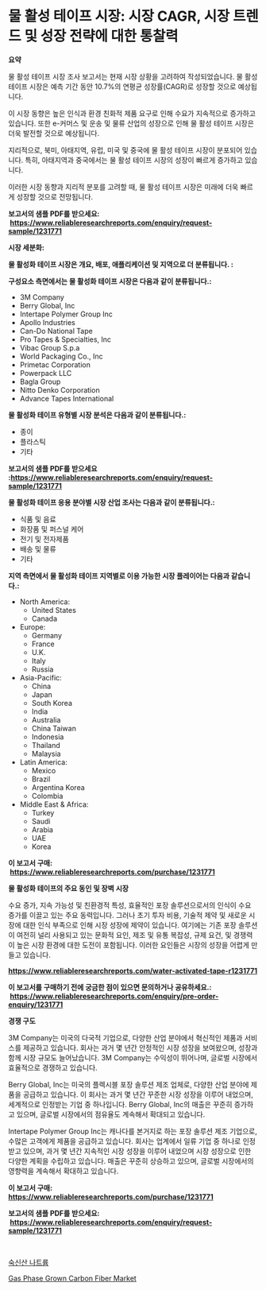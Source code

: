 <p><h1>물 활성 테이프 시장: 시장 CAGR, 시장 트렌드 및 성장 전략에 대한 통찰력</h1></p><p><strong>요약</strong></p>
<p><p>물 활성 테이프 시장 조사 보고서는 현재 시장 상황을 고려하여 작성되었습니다. 물 활성 테이프 시장은 예측 기간 동안 10.7%의 연평균 성장률(CAGR)로 성장할 것으로 예상됩니다.</p><p>이 시장 동향은 높은 인식과 환경 친화적 제품 요구로 인해 수요가 지속적으로 증가하고 있습니다. 또한  e-커머스 및 운송 및 물류 산업의 성장으로 인해 물 활성 테이프 시장은 더욱 발전할 것으로 예상됩니다.</p><p>지리적으로, 북미, 아태지역, 유럽, 미국 및 중국에 물 활성 테이프 시장이 분포되어 있습니다. 특히, 아태지역과 중국에서는 물 활성 테이프 시장의 성장이 빠르게 증가하고 있습니다.</p><p>이러한 시장 동향과 지리적 분포를 고려할 때, 물 활성 테이프 시장은 미래에 더욱 빠르게 성장할 것으로 전망됩니다.</p></p>
<p><strong>보고서의 샘플 PDF를 받으세요: &nbsp;<a href="https://www.reliableresearchreports.com/enquiry/request-sample/1231771">https://www.reliableresearchreports.com/enquiry/request-sample/1231771</a></strong></p>
<p><strong>시장 세분화:</strong></p>
<p><strong> 물 활성화 테이프 시장은 개요, 배포, 애플리케이션 및 지역으로 더 분류됩니다. :</strong></p>
<p><strong>구성요소 측면에서는 물 활성화 테이프 시장은 다음과 같이 분류됩니다.:</strong></p>
<p><ul><li>3M Company</li><li>Berry Global, Inc</li><li>Intertape Polymer Group Inc</li><li>Apollo Industries</li><li>Can-Do National Tape</li><li>Pro Tapes & Specialties, Inc</li><li>Vibac Group S.p.a</li><li>World Packaging Co., Inc</li><li>Primetac Corporation</li><li>Powerpack LLC</li><li>Bagla Group</li><li>Nitto Denko Corporation</li><li>Advance Tapes International</li></ul></p>
<p><strong> 물 활성화 테이프 유형별 시장 분석은 다음과 같이 분류됩니다.:</strong></p>
<p><ul><li>종이</li><li>플라스틱</li><li>기타</li></ul></p>
<p><strong>보고서의 샘플 PDF를 받으세요 :<a href="https://www.reliableresearchreports.com/enquiry/request-sample/1231771">https://www.reliableresearchreports.com/enquiry/request-sample/1231771</a></strong></p>
<p><strong> 물 활성화 테이프 응용 분야별 시장 산업 조사는 다음과 같이 분류됩니다.:</strong></p>
<p><ul><li>식품 및 음료</li><li>화장품 및 퍼스널 케어</li><li>전기 및 전자제품</li><li>배송 및 물류</li><li>기타</li></ul></p>
<p><strong>지역 측면에서 물 활성화 테이프 지역별로 이용 가능한 시장 플레이어는 다음과 같습니다.:</strong></p>
<p><ul>
    <li>
        North America:
        <ul>
            <li>United States</li>
            <li>Canada</li>
        </ul>
    </li>
    <li>
        Europe:
        <ul>
            <li>Germany</li>
            <li>France</li>
            <li>U.K.</li>
            <li>Italy</li>
            <li>Russia</li>
        </ul>
    </li>
    <li>
        Asia-Pacific:
        <ul>
            <li>China</li>
            <li>Japan</li>
            <li>South Korea</li>
            <li>India</li>
            <li>Australia</li>
            <li>China Taiwan</li>
            <li>Indonesia</li>
            <li>Thailand</li>
            <li>Malaysia</li>
        </ul>
    </li>
    <li>
        Latin America:
        <ul>
            <li>Mexico</li>
            <li>Brazil</li>
            <li>Argentina Korea</li>
            <li>Colombia</li>
        </ul>
    </li>
    <li>
        Middle East & Africa:
        <ul>
            <li>Turkey</li>
            <li>Saudi</li>
            <li>Arabia</li>
            <li>UAE</li>
            <li>Korea</li>
        </ul>
    </li>
    </ul></p>
<p><strong>이 보고서 구매: &nbsp;<a href="https://www.reliableresearchreports.com/purchase/1231771">https://www.reliableresearchreports.com/purchase/1231771</a></strong></p>
<p><strong>물 활성화 테이프의 주요 동인 및 장벽 시장</strong></p>
<p><p>수요 증가, 지속 가능성 및 친환경적 특성, 효율적인 포장 솔루션으로서의 인식이 수요 증가를 이끌고 있는 주요 동력입니다. 그러나 초기 투자 비용, 기술적 제약 및 새로운 시장에 대한 인식 부족으로 인해 시장 성장에 제약이 있습니다. 여기에는 기존 포장 솔루션이 여전히 널리 사용되고 있는 문화적 요인, 제조 및 유통 복잡성, 규제 요건, 및 경쟁력이 높은 시장 환경에 대한 도전이 포함됩니다. 이러한 요인들은 시장의 성장을 어렵게 만들고 있습니다.</p></p>
<p><strong><a href="https://www.reliableresearchreports.com/water-activated-tape-r1231771">https://www.reliableresearchreports.com/water-activated-tape-r1231771</a></strong></p>
<p><strong>이 보고서를 구매하기 전에 궁금한 점이 있으면 문의하거나 공유하세요.: &nbsp;<a href="https://www.reliableresearchreports.com/enquiry/pre-order-enquiry/1231771">https://www.reliableresearchreports.com/enquiry/pre-order-enquiry/1231771</a></strong></p>
<p><strong>경쟁 구도</strong></p>
<p><p>3M Company는 미국의 다국적 기업으로, 다양한 산업 분야에서 혁신적인 제품과 서비스를 제공하고 있습니다. 회사는 과거 몇 년간 안정적인 시장 성장을 보여왔으며, 성장과 함께 시장 규모도 늘어났습니다. 3M Company는 수익성이 뛰어나며, 글로벌 시장에서 효율적으로 경쟁하고 있습니다.</p><p>Berry Global, Inc는 미국의 플렉시블 포장 솔루션 제조 업체로, 다양한 산업 분야에 제품을 공급하고 있습니다. 이 회사는 과거 몇 년간 꾸준한 시장 성장을 이루어 내었으며, 세계적으로 인정받는 기업 중 하나입니다. Berry Global, Inc의 매출은 꾸준히 증가하고 있으며, 글로벌 시장에서의 점유율도 계속해서 확대되고 있습니다.</p><p>Intertape Polymer Group Inc는 캐나다를 본거지로 하는 포장 솔루션 제조 기업으로, 수많은 고객에게 제품을 공급하고 있습니다. 회사는 업계에서 일류 기업 중 하나로 인정받고 있으며, 과거 몇 년간 지속적인 시장 성장을 이루어 내었으며 시장 성장으로 인한 다양한 계획을 수립하고 있습니다. 매출은 꾸준히 상승하고 있으며, 글로벌 시장에서의 영향력을 계속해서 확대하고 있습니다.</p></p>
<p><strong>이 보고서 구매: &nbsp; <a href="https://www.reliableresearchreports.com/purchase/1231771">https://www.reliableresearchreports.com/purchase/1231771</a></strong></p>
<p><strong>보고서의 샘플 PDF를 받으세요: &nbsp;<a href="https://www.reliableresearchreports.com/enquiry/request-sample/1231771">https://www.reliableresearchreports.com/enquiry/request-sample/1231771</a></strong><strong></strong></p>
<p>&nbsp;</p>
<p><p><a href="https://github.com/darrellockm3ytan895656/Market-Research-Report-List-1/blob/main/513009322219.md">숙신산 나트륨</a></p><p><a href="https://github.com/Sinjinluong3e0awx2m195k76/Market-Research-Report-List-2/blob/main/gas-phase-grown-carbon-fiber-market.md">Gas Phase Grown Carbon Fiber Market</a></p></p>